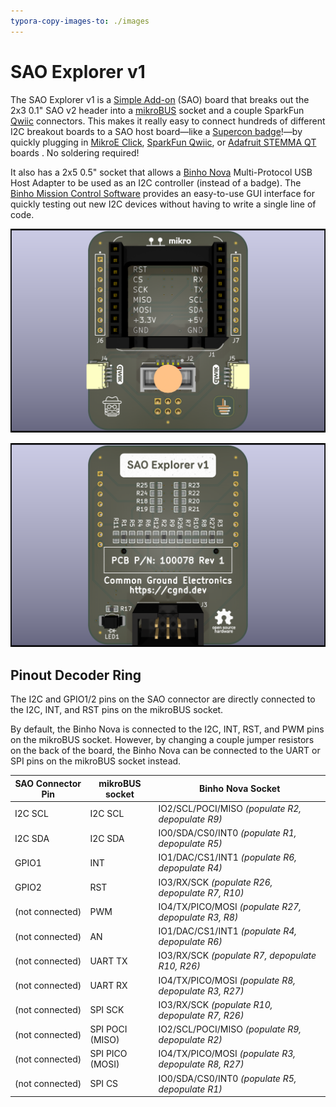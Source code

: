 ```yaml
---
typora-copy-images-to: ./images
---
```


# SAO Explorer v1

The SAO Explorer v1 is a [Simple Add-on](https://hackaday.io/project/175182-simple-add-ons-sao) (SAO) board that breaks out the 2x3 0.1" SAO v2 header into a [mikroBUS](https://www.mikroe.com/mikrobus) socket and a couple SparkFun [Qwiic](https://www.sparkfun.com/qwiic) connectors. This makes it really easy to connect hundreds of different I2C breakout boards to a SAO host board—like a [Supercon badge](https://hackaday.com/2023/10/18/2023-hackaday-supercon-badge-welcome-to-the-vectorscope/)!—by quickly plugging in [MikroE Click](https://www.mikroe.com/click?interface*=i2c,i2c), [SparkFun Qwiic](https://www.sparkfun.com/categories/399), or [Adafruit STEMMA QT](https://www.adafruit.com/category/620) boards . No soldering required!

It also has a 2x5 0.5" socket that allows a [Binho Nova](https://binho.io/products/usb-host-adaptor?variant=14141584343095) Multi-Protocol USB Host Adapter to be used as an I2C controller (instead of a badge). The [Binho Mission Control Software](https://support.binho.io/getting-started/binho-mission-control/download-and-installation) provides an easy-to-use GUI interface for quickly testing out new I2C devices without having to write a single line of code.

![SAO_Explorer_v1_top](images/SAO_Explorer_v1_top.png)

![SAO_Explorer_v1_bottom](images/SAO_Explorer_v1_bottom.png)

## Pinout Decoder Ring

The I2C and GPIO1/2 pins on the SAO connector are directly connected to the I2C, INT, and RST pins on the mikroBUS socket.

By default, the Binho Nova is connected to the I2C, INT, RST, and PWM pins on the mikroBUS socket. However, by changing a couple jumper resistors on the back of the board, the Binho Nova can be connected to the UART or SPI pins on the mikroBUS socket instead.

| SAO Connector Pin | mikroBUS socket | Binho Nova Socket                                    |
| ----------------- | --------------- | ---------------------------------------------------- |
| I2C SCL           | I2C SCL         | IO2/SCL/POCI/MISO *(populate R2, depopulate R9)*     |
| I2C SDA           | I2C SDA         | IO0/SDA/CS0/INT0 *(populate R1, depopulate R5)*      |
| GPIO1             | INT             | IO1/DAC/CS1/INT1 *(populate R6, depopulate R4)*      |
| GPIO2             | RST             | IO3/RX/SCK *(populate R26, depopulate R7, R10)*      |
| (not connected)   | PWM             | IO4/TX/PICO/MOSI *(populate R27, depopulate R3, R8)* |
| (not connected)   | AN              | IO1/DAC/CS1/INT1 *(populate R4, depopulate R6)*      |
| (not connected)   | UART TX         | IO3/RX/SCK *(populate R7, depopulate R10, R26)*      |
| (not connected)   | UART RX         | IO4/TX/PICO/MOSI *(populate R8, depopulate R3, R27)* |
| (not connected)   | SPI SCK         | IO3/RX/SCK *(populate R10, depopulate R7, R26)*      |
| (not connected)   | SPI POCI (MISO) | IO2/SCL/POCI/MISO *(populate R9, depopulate R2)*     |
| (not connected)   | SPI PICO (MOSI) | IO4/TX/PICO/MOSI *(populate R3, depopulate R8, R27)* |
| (not connected)   | SPI CS          | IO0/SDA/CS0/INT0 *(populate R5, depopulate R1)*      |
